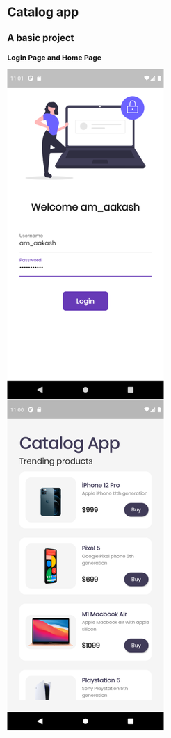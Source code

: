 # Catalog app
## A basic project
### Login Page and Home Page
<img width="360" src="https://raw.githubusercontent.com/am-aakash/Repositories-helper/main/Screenshot_1621704712.png">
<img width="360" src="https://raw.githubusercontent.com/am-aakash/Repositories-helper/main/Screenshot_1621704622.png">
